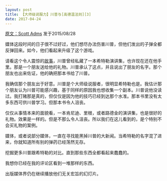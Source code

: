 ```yaml
---
layout: post
title: 【大师级说服力】川普与[高德温法则][3]
date: 2017-04-24
---
```



[原文：Scott Adms][1] 发于2015/08/28

媒体这段时间的日子很不过好过，他们想尽办法伤害川普，但他们发出的子弹全都反弹回来。如今，他们看起来升级了这个游戏。

请看这个令人震惊的[故事][2]，川普曾经私藏了一本希特勒演讲集，也许现在还在他手里。那是一个朋友送给他的礼物。川普承认了这点，并且说出了朋友的名字。那个朋友也出来佐证，他的确把那本书给了川普。

我确信那个朋友出于好意。川普是个大师级说服者，很明显希特勒也是。我估计那个朋友认为川普可能感兴趣，基于同样的原因我也想收集一个副本。川普说他没读过。我打赌那是真的，但仅仅是因为他的技巧已经到达那个水准。那本书里没有太多东西可供川普学习。但那本书令人沮丧。

仅仅从事情本来的面貌看，一本肯尼迪、里根，或者路德金的演讲集，也是很好的礼物。效果是一样的。但是不那么令人沮丧。所以我们在这儿看到的，是个特别不会买礼物的案例。

媒体，或者说部分媒体，一直在寻找能黑掉川普的大新闻。当希特勒的名字混了进来，你就知道所有别的弹药已经荡然无存。

挖掘更多川普跟希特勒的对比。直到那些东西全都看起来蠢蠢的。

我想你已经在我的评论区看到一堆那样的东西。

出版媒体界仍在继续播放他们无关宏旨的幻灯片。

[1]: http://blog.dilbert.com/post/127793580186/trump-and-godwins-law
[2]: http://www.businessinsider.com/donald-trumps-ex-wife-once-said-he-kept-a-book-of-hitlers-speeches-by-his-bed-2015-8
[3]: https://zh.wikipedia.org/wiki/%E9%AB%98%E5%BE%B7%E6%B8%A9%E6%B3%95%E5%88%99





